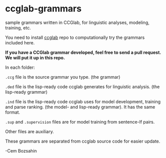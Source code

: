 # ccglab-grammars
sample grammars written in CCGlab, for linguistic analyses, modeling, training, etc.

You need to install <a href="https://github.com/bozsahin/ccglab">ccglab</a> repo to computationally try the
grammars included here.

<b>If you have a CCGlab grammar developed, feel free to send a pull request.
We will put it up in this repo.</b>

In each folder:

  <code>.ccg</code> file is the source grammar you type. (the grammar)

  <code>.ded</code> file is the lisp-ready code ccglab generates for linguistic analysis. (the lisp-ready grammar)

  <code>.ind</code> file is the lisp-ready code ccglab uses for model development, training and parse ranking. (the model- and lisp-ready grammar). It has the same format.

  <code>.sup</code> and <code>.supervision</code> files are for model training from sentence-lf pairs.

Other files are auxiliary.

These grammars are separated from ccglab source code for easier update.

-Cem Bozsahin
